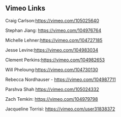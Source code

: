 ## Vimeo Links

Craig Carlson:https://vimeo.com/105025640

Stephan Jiang: https://vimeo.com/104976764

Michelle Lehner:https://vimeo.com/104727185

Jesse Levine:https://vimeo.com/104983034

Clement Perkins:https://vimeo.com/104982653

Will Pheloung:https://vimeo.com/104730130

Rebecca Nordhauser - https://vimeo.com/104987711

Parshva Shah https://vimeo.com/105024332

Zach Temkin: https://vimeo.com/104979798

Jacqueline Torrisi: https://vimeo.com/user31838372

